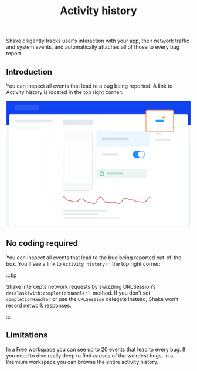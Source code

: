 ﻿---
id: activity
title: Activity history
---
Shake diligently tracks user's interaction with your app, their network traffic and system events, 
and automatically attaches all of those to every bug report.

## Introduction
You can inspect all events that lead to a bug being reported. A link to Activity history is located in the top right corner:

![Activity screen](../assets/activity_screen.png)

## No coding required
You can inspect all events that lead to the bug being reported out-of-the-box.
You’ll see a link to `Activity history` in the top right corner:

:::tip

Shake intercepts network requests by swizzling URLSession’s `dataTask(with:completionHandler) `method.
If you don’t set `completionHandler` or use the `URLSession` delegate instead, Shake won’t record network responses.

:::

## Limitations
In a Free workspace you can see up to 20 events that lead to every bug.
If you need to dive really deep to find causes of the weirdest bugs, 
in a Premium workspace you can browse the entire activity history.
